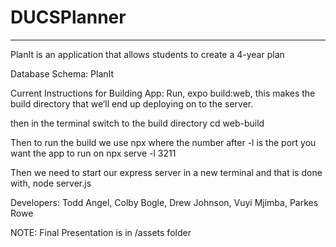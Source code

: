 # DUCSPlanner
---------------------------------------------
PlanIt is an application that allows students to create a 4-year plan

Database Schema: 
PlanIt

Current Instructions for Building App:
Run, expo build:web, this makes the build directory that we’ll end up deploying on to the server.
 
then in the terminal switch to the build directory
cd web-build
 
Then to run the build we use npx where the number after -l is the port you want the app to run on
npx serve -l 3211
 
Then we need to start our express server in a new terminal and that is done with,
node server.js

Developers:
Todd Angel,
Colby Bogle,
Drew Johnson,
Vuyi Mjimba,
Parkes Rowe

NOTE: Final Presentation is in /assets folder
